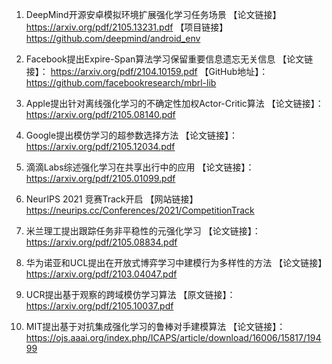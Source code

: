 
1. DeepMind开源安卓模拟环境扩展强化学习任务场景
【论文链接】https://arxiv.org/pdf/2105.13231.pdf
【项目链接】https://github.com/deepmind/android_env 

2. Facebook提出Expire-Span算法学习保留重要信息遗忘无关信息
【论文链接】： https://arxiv.org/pdf/2104.10159.pdf 
【GitHub地址】：https://github.com/facebookresearch/mbrl-lib 

3. Apple提出针对离线强化学习的不确定性加权Actor-Critic算法
【论文链接】：https://arxiv.org/pdf/2105.08140.pdf

4. Google提出模仿学习的超参数选择方法
【论文链接】：https://arxiv.org/pdf/2105.12034.pdf 

5. 滴滴Labs综述强化学习在共享出行中的应用
【论文链接】：https://arxiv.org/pdf/2105.01099.pdf 

6. NeurIPS 2021 竞赛Track开启
【网站链接】https://neurips.cc/Conferences/2021/CompetitionTrack 

7. 米兰理工提出跟踪任务非平稳性的元强化学习
【论文链接】：https://arxiv.org/pdf/2105.08834.pdf 

8. 华为诺亚和UCL提出在开放式博弈学习中建模行为多样性的方法
【论文链接】https://arxiv.org/pdf/2103.04047.pdf 

9. UCR提出基于观察的跨域模仿学习算法
【原文链接】：https://arxiv.org/pdf/2105.10037.pdf 

10. MIT提出基于对抗集成强化学习的鲁棒对手建模算法
【论文链接】：https://ojs.aaai.org/index.php/ICAPS/article/download/16006/15817/19499


